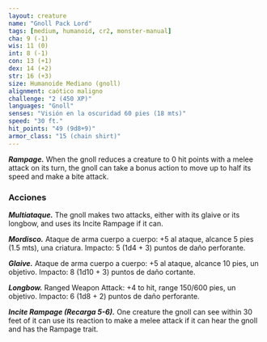 ```yaml
---
layout: creature
name: "Gnoll Pack Lord"
tags: [medium, humanoid, cr2, monster-manual]
cha: 9 (-1)
wis: 11 (0)
int: 8 (-1)
con: 13 (+1)
dex: 14 (+2)
str: 16 (+3)
size: Humanoide Mediano (gnoll)
alignment: caótico maligno
challenge: "2 (450 XP)"
languages: "Gnoll"
senses: "Visión en la oscuridad 60 pies (18 mts)"
speed: "30 ft."
hit_points: "49 (9d8+9)"
armor_class: "15 (chain shirt)"
---
```


***Rampage.*** When the gnoll reduces a creature to 0 hit points with a melee attack on its turn, the gnoll can take a bonus action to move up to half its speed and make a bite attack.

### Acciones

***Multiataque.*** The gnoll makes two attacks, either with its glaive or its longbow, and uses its Incite Rampage if it can.

***Mordisco.*** Ataque de arma cuerpo a cuerpo: +5 al ataque, alcance 5 pies (1.5 mts), una criatura. Impacto: 5 (1d4 + 3) puntos de daño perforante.

***Glaive.*** Ataque de arma cuerpo a cuerpo: +5 al ataque, alcance 10 pies, un objetivo. Impacto: 8 (1d10 + 3) puntos de daño cortante.

***Longbow.*** Ranged Weapon Attack: +4 to hit, range 150/600 pies, un objetivo. Impacto: 6 (1d8 + 2) puntos de daño perforante.

***Incite Rampage (Recarga 5-6).*** One creature the gnoll can see within 30 feet of it can use its reaction to make a melee attack if it can hear the gnoll and has the Rampage trait.
